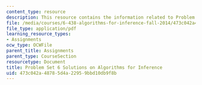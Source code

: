 ```yaml
---
content_type: resource
description: This resource contains the information related to Problem Set 6 Solutions.
file: /media/courses/6-438-algorithms-for-inference-fall-2014/473c042a48785d4a22959bbd10db9f8b_MIT6_438F14_ps6_sol.pdf
file_type: application/pdf
learning_resource_types:
- Assignments
ocw_type: OCWFile
parent_title: Assignments
parent_type: CourseSection
resourcetype: Document
title: Problem Set 6 Solutions on Algorithms for Inference
uid: 473c042a-4878-5d4a-2295-9bbd10db9f8b
---
```

